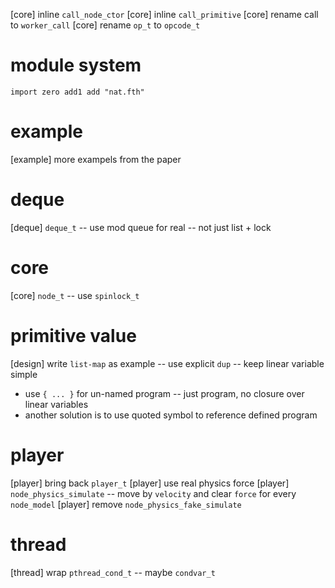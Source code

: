 [core] inline `call_node_ctor`
[core] inline `call_primitive`
[core] rename call to `worker_call`
[core] rename `op_t` to `opcode_t`

# module system

```
import zero add1 add "nat.fth"
```

# example

[example] more exampels from the paper

# deque

[deque] `deque_t` -- use mod queue for real -- not just list + lock

# core

[core] `node_t` -- use `spinlock_t`

# primitive value

[design] write `list-map` as example -- use explicit `dup` -- keep linear variable simple

- use `{ ... }` for un-named program -- just program, no closure over linear variables
- another solution is to use quoted symbol to reference defined program

# player

[player] bring back `player_t`
[player] use real physics force
[player] `node_physics_simulate` -- move by `velocity` and clear `force` for every `node_model`
[player] remove `node_physics_fake_simulate`

# thread

[thread] wrap `pthread_cond_t` -- maybe `condvar_t`
